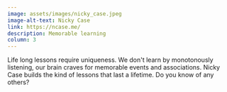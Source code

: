 ```yaml
---
image: assets/images/nicky_case.jpeg
image-alt-text: Nicky Case
link: https://ncase.me/
description: Memorable learning
column: 3
---
```


Life long lessons require uniqueness. We don't learn by monotonously listening, our brain craves for memorable events and associations. Nicky Case builds the kind of lessons that last a lifetime. Do you know of any others?